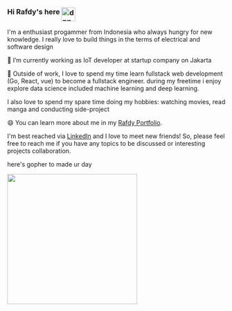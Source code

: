 ### Hi Rafdy's here <img align="top" alt="dnn" width="32px" src="https://raw.githubusercontent.com/iampavangandhi/iampavangandhi/master/gifs/Hi.gif">

I'm a enthusiast progammer from Indonesia who always hungry for new knowledge.
I really love to build things in the terms of electrical and software design


🔭 I’m currently working as IoT developer at startup company on Jakarta

🌱 Outside of work, I love to spend my time learn fullstack web development (Go, React, vue) to become a fullstack engineer. during my freetime i enjoy explore data science included machine learning and deep learning.
 
 I also love to spend my spare time doing my hobbies: watching movies, read manga and conducting side-project

😄 You can learn more about me in my [Rafdy Portfolio](https://arafdy.github.io/).

I'm best reached via [LinkedIn](https://www.linkedin.com/in/rafdy-amestira-097693122/) and I love to meet new friends! So, please feel free to reach me if you have any topics to be discussed or interesting projects collaboration.

here's gopher to made ur day

<img width="300" src="https://kevalpatel2106.files.wordpress.com/2017/01/go_lang_mascot_by_kirael_art-d7kunhu.gif?w=375&h=375&crop=1">



<!--
**arafdy/arafdy** is a ✨ _special_ ✨ repository because its `README.md` (this file) appears on your GitHub profile.

Here are some ideas to get you started:

- 🔭 I’m currently working on ...
- 🌱 I’m currently learning ...
- 👯 I’m looking to collaborate on ...
- 🤔 I’m looking for help with ...
- 💬 Ask me about ...
- 📫 How to reach me: ...
- 😄 Pronouns: ...
- ⚡ Fun fact: ...
-->
